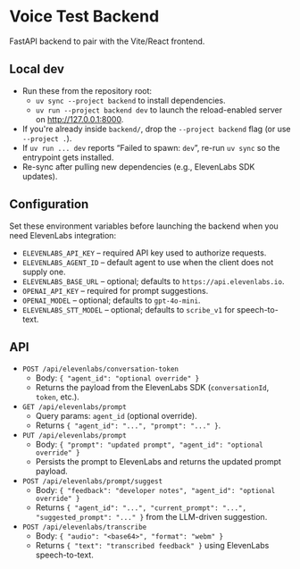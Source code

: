 # Voice Test Backend

FastAPI backend to pair with the Vite/React frontend.

## Local dev

- Run these from the repository root:  
  - `uv sync --project backend` to install dependencies.  
  - `uv run --project backend dev` to launch the reload-enabled server on http://127.0.0.1:8000.
- If you're already inside `backend/`, drop the `--project backend` flag (or use `--project .`).
- If `uv run ... dev` reports “Failed to spawn: `dev`”, re-run `uv sync` so the entrypoint gets installed.
- Re-sync after pulling new dependencies (e.g., ElevenLabs SDK updates).

## Configuration

Set these environment variables before launching the backend when you need ElevenLabs integration:

- `ELEVENLABS_API_KEY` – required API key used to authorize requests.
- `ELEVENLABS_AGENT_ID` – default agent to use when the client does not supply one.
- `ELEVENLABS_BASE_URL` – optional; defaults to `https://api.elevenlabs.io`.
- `OPENAI_API_KEY` – required for prompt suggestions.
- `OPENAI_MODEL` – optional; defaults to `gpt-4o-mini`.
- `ELEVENLABS_STT_MODEL` – optional; defaults to `scribe_v1` for speech-to-text.

## API

- `POST /api/elevenlabs/conversation-token`
  - Body: `{ "agent_id": "optional override" }`
  - Returns the payload from the ElevenLabs SDK (`conversationId`, `token`, etc.).
- `GET /api/elevenlabs/prompt`
  - Query params: `agent_id` (optional override).
  - Returns `{ "agent_id": "...", "prompt": "..." }`.
- `PUT /api/elevenlabs/prompt`
  - Body: `{ "prompt": "updated prompt", "agent_id": "optional override" }`
  - Persists the prompt to ElevenLabs and returns the updated prompt payload.
- `POST /api/elevenlabs/prompt/suggest`
  - Body: `{ "feedback": "developer notes", "agent_id": "optional override" }`
  - Returns `{ "agent_id": "...", "current_prompt": "...", "suggested_prompt": "..." }` from the LLM-driven suggestion.
- `POST /api/elevenlabs/transcribe`
  - Body: `{ "audio": "<base64>", "format": "webm" }`
  - Returns `{ "text": "transcribed feedback" }` using ElevenLabs speech-to-text.
